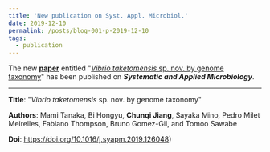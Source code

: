 ```yaml
---
title: 'New publication on Syst. Appl. Microbiol.'
date: 2019-12-10
permalink: /posts/blog-001-p-2019-12-10
tags:
  - publication
---
```


The new [**paper**](https://doi.org/10.1016/j.syapm.2019.126048) entitled "<ins>*Vibrio taketomensis* sp. nov. by genome taxonomy</ins>" has been published on ***Systematic and Applied Microbiology***.
***

**Title**: "*Vibrio taketomensis* sp. nov. by genome taxonomy"

**Authors**: Mami Tanaka, Bi Hongyu, **Chunqi Jiang**, Sayaka Mino, Pedro Milet Meirelles, Fabiano Thompson, Bruno Gomez-Gil, and Tomoo Sawabe

**Doi**: https://doi.org/10.1016/j.syapm.2019.126048)
